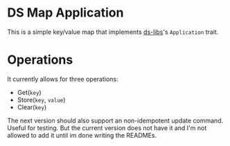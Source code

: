 # DS Map Application
This is a simple key/value map that implements [ds-libs](https://github.com/CoffmanTaylor/DS-libs)'s `Application` trait.

# Operations
It currently allows for three operations:
- Get(`key`)
- Store(`key`, `value`)
- Clear(`key`)

The next version should also support an non-idempotent update command. Useful for testing. But the current version does not have it and I'm not allowed to add it until im done writing the READMEs.